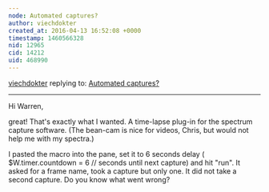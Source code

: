 ```yaml
---
node: Automated captures?
author: viechdokter
created_at: 2016-04-13 16:52:08 +0000
timestamp: 1460566328
nid: 12965
cid: 14212
uid: 468990
---
```




[viechdokter](../profile/viechdokter) replying to: [Automated captures?](../notes/viechdokter/04-13-2016/automated-captures)

----
Hi Warren,

great! That's exactly what I wanted. A time-lapse plug-in for the spectrum capture software. (The bean-cam is nice for videos, Chris, but would not help me with my spectra.) 

I pasted the macro into the pane, set it to 6 seconds delay (  $W.timer.countdown = 6 // seconds until next capture) and hit "run". It asked for a frame name, took a capture but only one. It did not take a second capture. Do you know what went wrong?